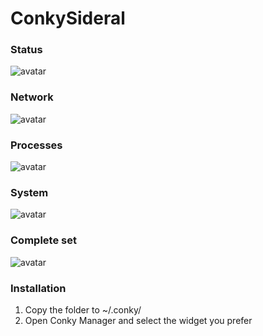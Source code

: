 ConkySideral
====================

### Status
![avatar](http://i.imgur.com/p60uUAC.png)

### Network
![avatar](http://i.imgur.com/s5uM9T5.jpg)

### Processes
![avatar](http://i.imgur.com/b0Ppa4p.png)

### System
![avatar](http://i.imgur.com/v6g0zI1.png)

### Complete set
![avatar](http://i.imgur.com/IPM0XDI.png)

### Installation
1. Copy the folder to ~/.conky/
2. Open Conky Manager and select the widget you prefer
